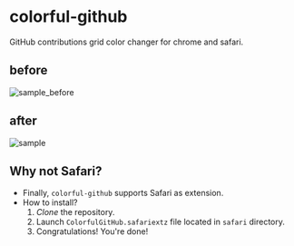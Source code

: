 # colorful-github

GitHub contributions grid color changer for chrome and safari.

## before
![sample_before](./sample_before.png)

## after
![sample](./sample.png)

## Why not Safari?
* Finally, `colorful-github` supports Safari as extension.
* How to install?
	1. _Clone_ the repository.
	1. Launch `ColorfulGitHub.safariextz` file located in `safari` directory.
	1. Congratulations! You're done!